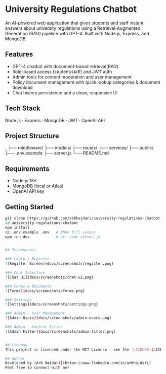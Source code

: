 # University Regulations Chatbot

An AI-powered web application that gives students and staff instant answers about university regulations using a Retrieval-Augmented Generation (RAG) pipeline with GPT-4. Built with Node.js, Express, and MongoDB.

## Features
- GPT-4 chatbot with document-based retrieval(RAG)
- Role-based access (student/staff) and JWT auth
- Admin tools for content moderation and user management
- Policy document management with quick lookup categories & document download
- Chat history persistence and a clean, responsive UI

## Tech Stack
Node.js · Express · MongoDB · JWT · OpenAI API

## Project Structure
.
├── middleware/
├── models/
├── routes/
├── services/
├── public/
├── .env.example
├── server.js
└── README.md

## Requirements
- Node.js 18+
- MongoDB (local or Atlas)
- OpenAI API key

## Getting Started
```bash
git clone https://github.com/arbhajdari/university-regulations-chatbot.git
cd university-regulations-chatbot
npm install
cp .env.example .env   # then fill values
npm run dev            # or: node server.js


## Screenshots

### Login / Register
![Register Screen](docs/screenshots/register.png)

### Chat Interface
![Chat UI](docs/screenshots/chat-ui.png)

### Forms & Documents
![Forms](docs/screenshots/forms.png)

### Settings
![Settings](docs/screenshots/settings.png)

### Admin - User Management
![Admin Users](docs/screenshots/admin-users.png)

### Admin - Content Filter
![Admin Filter](docs/screenshots/admin-filter.png)


## License
This project is licensed under the MIT License - see the [LICENSE](LICENSE) file for details.

## Author
Developed by [Arb Hajdari](https://www.linkedin.com/in/arbhajdari)  
Feel free to connect with me!
